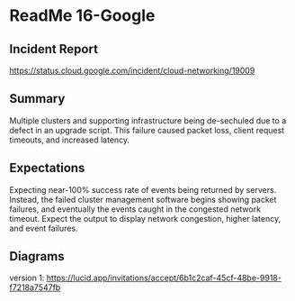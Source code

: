 # ReadMe 16-Google

## Incident Report

https://status.cloud.google.com/incident/cloud-networking/19009

## Summary

Multiple clusters and supporting infrastructure being de-sechuled due to a defect in an upgrade script. This failure caused packet loss, client request timeouts, and increased latency.

## Expectations

Expecting near-100% success rate of events being returned by servers. Instead, the failed cluster management software begins showing packet failures, and eventually the events caught in the congested network timeout. Expect the output to display network congestion, higher latency, and event failures.

## Diagrams

version 1: https://lucid.app/invitations/accept/6b1c2caf-45cf-48be-9918-f7218a7547fb